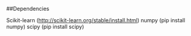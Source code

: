 ##Dependencies

Scikit-learn (http://scikit-learn.org/stable/install.html)
numpy (pip install numpy)
scipy (pip install scipy)
